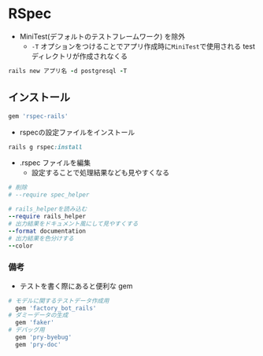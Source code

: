 # RSpec 

- MiniTest(デフォルトのテストフレームワーク) を除外
  - `-T` オプションをつけることでアプリ作成時に`MiniTest`で使用される test ディレクトリが作成されなくる

```rb
rails new アプリ名 -d postgresql -T
```

## インストール
```rb
gem 'rspec-rails'
```
  
- rspecの設定ファイルをインストール

```rb
rails g rspec:install
```

- .rspec ファイルを編集
  - 設定することで処理結果なども見やすくなる

```rb
# 削除
# --require spec_helper

# rails_helperを読み込む
--require rails_helper
# 出力結果をドキュメント風にして見やすくする
--format documentation
# 出力結果を色分けする
--color
```

### 備考
- テストを書く際にあると便利な gem 

```rb
# モデルに関するテストデータ作成用
  gem 'factory_bot_rails'
# ダミーデータの生成
  gem 'faker'
# デバッグ用
  gem 'pry-byebug'
  gem 'pry-doc'
```
